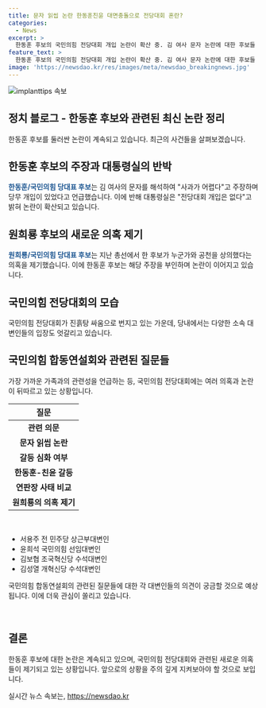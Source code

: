 ```yaml
---
title: 문자 읽씹 논란 한동훈친윤 대면충돌으로 전당대회 혼란?
categories:
  - News
excerpt: >
  한동훈 후보의 국민의힘 전당대회 개입 논란이 확산 중. 김 여사 문자 논란에 대한 후보들 간 공방, 대통령실 반박 등으로 정치권은 혼란 상태. 정면충돌과 의혹 제기 등으로 전당대회가 진흙탕 싸움의 모습을 보이고 있음. 국민의힘 합동연설회에서는 김 여사의 국정 운영 개입과 친윤계, 친한계 등의 갈등 등이 논의되며 논란이 지속 중.
feature_text: >
  한동훈 후보의 국민의힘 전당대회 개입 논란이 확산 중. 김 여사 문자 논란에 대한 후보들 간 공방, 대통령실 반박 등으로 정치권은 혼란 상태. 정면충돌과 의혹 제기 등으로 전당대회가 진흙탕 싸움의 모습을 보이고 있음. 국민의힘 합동연설회에서는 김 여사의 국정 운영 개입과 친윤계, 친한계 등의 갈등 등이 논의되며 논란이 지속 중.
image: 'https://newsdao.kr/res/images/meta/newsdao_breakingnews.jpg'
---
```


<p><img src="https://newsdao.kr/res/images/meta/newsdao_breakingnews.jpg" alt="implanttips 속보" /></p>

<h2>정치 블로그 - 한동훈 후보와 관련된 최신 논란 정리</h2>

<p data-ke-size="size16">한동훈 후보를 둘러싼 논란이 계속되고 있습니다. 최근의 사건들을 살펴보겠습니다.</p>

<h2>한동훈 후보의 주장과 대통령실의 반박</h2>

<p><b><span style="color: #1a5490;">한동훈/국민의힘 당대표 후보</span></b>는 김 여사의 문자를 해석하여 "사과가 어렵다"고 주장하며 당무 개입이 있었다고 언급했습니다. 이에 반해 대통령실은 "전당대회 개입은 없다"고 밝혀 논란이 확산되고 있습니다.</p>

<h2>원희룡 후보의 새로운 의혹 제기</h2>

<p><b><span style="color: #1a5490;">원희룡/국민의힘 당대표 후보</span></b>는 지난 총선에서 한 후보가 누군가와 공천을 상의했다는 의혹을 제기했습니다. 이에 한동훈 후보는 해당 주장을 부인하며 논란이 이어지고 있습니다.</p>

<h2>국민의힘 전당대회의 모습</h2>

<p>국민의힘 전당대회가 진흙탕 싸움으로 번지고 있는 가운데, 당내에서는 다양한 소속 대변인들의 입장도 엇갈리고 있습니다.</p>

<h2>국민의힘 합동연설회와 관련된 질문들</h2>

<p>가장 가까운 가족과의 관련성을 언급하는 등, 국민의힘 전당대회에는 여러 의혹과 논란이 뒤따르고 있는 상황입니다.</p>

<p data-ke-size="size16"></p>

<table>
<thead>
<tr>
<th style="text-align: center;">질문</th>
</tr>
</thead>
<tbody>
<tr>
<td style="text-align: center; height: 17px;"><b>관련 의문</b></td>
</tr>
<tr>
<td style="text-align: center; height: 17px;"><b>문자 읽씹 논란</b></td>
</tr>
<tr>
<td style="text-align: center; height: 17px;"><b>갈등 심화 여부</b></td>
</tr>
<tr>
<td style="text-align: center; height: 17px;"><b>한동훈-친윤 갈등</b></td>
</tr>
<tr>
<td style="text-align: center; height: 17px;"><b>연판장 사태 비교</b></td>
</tr>
<tr>
<td style="text-align: center; height: 17px;"><b>원희룡의 의혹 제기</b></td>
</tr>
</tbody>
</table>

<p data-ke-size="size16">&nbsp;</p>

<ul>
<li>서용주 전 민주당 상근부대변인</li>
<li>윤희석 국민의힘 선임대변인</li>
<li>김보협 조국혁신당 수석대변인</li>
<li>김성열 개혁신당 수석대변인</li>
</ul>

<p>국민의힘 합동연설회의 관련된 질문들에 대한 각 대변인들의 의견이 궁금할 것으로 예상됩니다. 이에 더욱 관심이 쏠리고 있습니다.</p>

<p data-ke-size="size16">&nbsp;</p>

<h2>결론</h2>

<p>한동훈 후보에 대한 논란은 계속되고 있으며, 국민의힘 전당대회와 관련된 새로운 의혹들이 제기되고 있는 상황입니다. 앞으로의 상황을 주의 깊게 지켜보아야 할 것으로 보입니다.</p>
실시간 뉴스 속보는, <a href="https://newsdao.kr" rel="dofollow">https://newsdao.kr</a>


